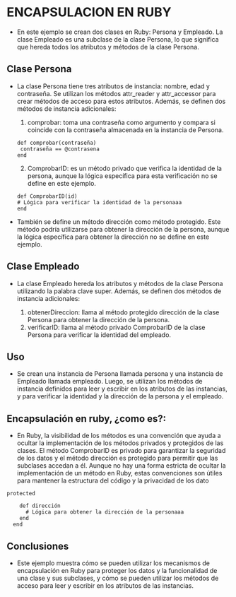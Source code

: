 # ENCAPSULACION EN RUBY

  * En este ejemplo se crean dos clases en Ruby: Persona y Empleado. La clase Empleado es una subclase de la clase Persona, lo que significa que hereda todos los atributos y métodos de la clase Persona.

## Clase Persona
* La clase Persona tiene tres atributos de instancia: nombre, edad y contraseña. Se utilizan los métodos attr_reader y attr_accessor para crear métodos de acceso para estos atributos. Además, se definen dos métodos de instancia adicionales:

     1. comprobar: toma una contraseña como argumento y compara si coincide con la contraseña almacenada en la instancia de Persona.
     ~~~
     def comprobar(contraseña)
      contraseña == @contrasena
     end
     ~~~
     2. ComprobarID: es un método privado que verifica la identidad de la persona, aunque la lógica específica para esta verificación no se define en este ejemplo.
     ~~~
     def ComprobarID(id)
     # Lógica para verificar la identidad de la personaaa
     end
     ~~~

* También se define un método dirección como método protegido. Este método podría utilizarse para obtener la dirección de la persona, aunque la lógica específica para obtener la dirección no se define en este ejemplo.

## Clase Empleado
* La clase Empleado hereda los atributos y métodos de la clase Persona utilizando la palabra clave super. Además, se definen dos métodos de instancia adicionales:

     1. obtenerDireccion: llama al método protegido dirección de la clase Persona para obtener la dirección de la persona.
     2. verificarID: llama al método privado ComprobarID de la clase Persona para verificar la identidad del empleado.
## Uso
* Se crean una instancia de Persona llamada persona y una instancia de Empleado llamada empleado. Luego, se utilizan los métodos de instancia definidos para leer y escribir en los atributos de las instancias, y para verificar la identidad y la dirección de la persona y el empleado.

## Encapsulación en ruby, ¿como es?:
* En Ruby, la visibilidad de los métodos es una convención que ayuda a ocultar la implementación de los métodos privados y protegidos de las clases. El método ComprobarID es privado para garantizar la seguridad de los datos y el método dirección es protegido para permitir que las subclases accedan a él. Aunque no hay una forma estricta de ocultar la implementación de un método en Ruby, estas convenciones son útiles para mantener la estructura del código y la privacidad de los dato
~~~
protected
  
    def dirección
      # Lógica para obtener la dirección de la personaaa
    end
  end
~~~
## Conclusiones
* Este ejemplo muestra cómo se pueden utilizar los mecanismos de encapsulación en Ruby para proteger los datos y la funcionalidad de una clase y sus subclases, y cómo se pueden utilizar los métodos de acceso para leer y escribir en los atributos de las instancias.

